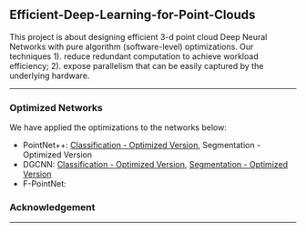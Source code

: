 ## Efficient-Deep-Learning-for-Point-Clouds
This project is about designing efficient 3-d point cloud Deep Neural Networks with pure algorithm (software-level) optimizations. Our techniques 1). reduce redundant computation to achieve workload efficiency; 2). expose parallelism that can be easily captured by the underlying hardware.

------------------

### Optimized Networks
We have applied the optimizations to the networks below:

- PointNet++: [Classification - Optimized Version](https://github.com/horizon-research/Efficient-Deep-Learning-for-Point-Clouds/tree/master/Networks/pointnet2), Segmentation - Optimized Version
- DGCNN: [Classification - Optimized Version](https://github.com/horizon-research/Efficient-Deep-Learning-for-Point-Clouds/tree/master/Networks/dgcnn), [Segmentation - Optimized Version](https://github.com/horizon-research/Efficient-Deep-Learning-for-Point-Clouds/tree/master/Networks/dgcnn/part_seg)
- F-PointNet: []()

### Acknowledgement ###
------------------
